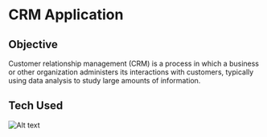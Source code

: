 # CRM Application

## Objective

Customer relationship management (CRM) is a process in which a business or other organization administers its interactions with customers, typically using data analysis to study large amounts of information.

## Tech Used

![Alt text](../client/appImages/Login.PNG?raw=true "Optional Title")

